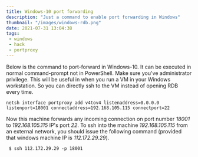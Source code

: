 ```yaml
---
title: Windows-10 port forwarding
description: "Just a command to enable port forwarding in Windows"
thumbnail: "/images/windows-rdb.png"
date: 2021-07-31 13:04:38
tags:
 - windows
 - hack
 - portproxy
---
```


Below is the command to port-forward in Windows-10. It can be executed in normal command-prompt not in PowerShell. Make sure you've administrator privilege. This will be useful in when you run a VM in your Windows workstation. So you can directly ssh to the VM instead of opening RDB every time.

```shell
netsh interface portproxy add v4tov4 listenaddress=0.0.0.0 listenport=18001 connectaddress=192.168.105.115 connectport=22
```

Now this machine forwards any incoming connection on port number *18001* to *192.168.105.115* IP's port *22*. To ssh into the machine *192.168.105.115* from an external network, you should issue the following command (provided that windows machine IP is *112.172.29.29*).

```shell
 $ ssh 112.172.29.29 -p 18001
```
